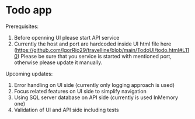 # Todo app
Prerequisites:
1. Before openning UI please start API service
2. Currently the host and port are hardcoded inside UI html file here (https://github.com/IgorRio29/travelline/blob/main/TodoUI/todo.html#L110)
   Please be sure that you service is started with mentioned port, otherwise please update it manually.

Upcoming updates:
1. Error handling on UI side (currently only logging approach is used)
2. Focus related features on UI side to simplify navigation
3. Using SQL server database on API side (currently is used InMemory one)
4. Validation of UI and API side including tests
